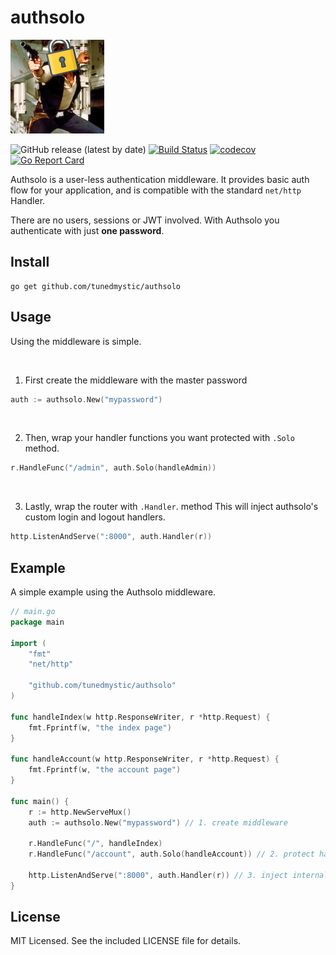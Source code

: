 # authsolo

<img alt="authsolo" width="150" src="image.jpg">

![GitHub release (latest by date)](https://img.shields.io/github/v/release/tunedmystic/authsolo)
[![Build Status](https://travis-ci.com/TunedMystic/authsolo.svg?branch=master)](https://travis-ci.com/TunedMystic/authsolo)
[![codecov](https://codecov.io/gh/TunedMystic/authsolo/branch/master/graph/badge.svg)](https://codecov.io/gh/TunedMystic/authsolo)
[![Go Report Card](https://goreportcard.com/badge/github.com/tunedmystic/authsolo)](https://goreportcard.com/report/github.com/tunedmystic/authsolo)


Authsolo is a user-less authentication middleware. It provides basic auth flow for your application, and is compatible with the standard `net/http` Handler.

There are no users, sessions or JWT involved. With Authsolo you authenticate with just **one password**.

## Install

```
go get github.com/tunedmystic/authsolo
```

## Usage

Using the middleware is simple.

<br />

1) First create the middleware with the master password
```go
auth := authsolo.New("mypassword")
```

<br />

2) Then, wrap your handler functions you want protected with `.Solo` method.
```go
r.HandleFunc("/admin", auth.Solo(handleAdmin))
```

<br />

3) Lastly, wrap the router with `.Handler`. method This will inject authsolo's custom login and logout handlers.
```go
http.ListenAndServe(":8000", auth.Handler(r))
```

## Example

A simple example using the Authsolo middleware.

```go
// main.go
package main

import (
	"fmt"
	"net/http"

	"github.com/tunedmystic/authsolo"
)

func handleIndex(w http.ResponseWriter, r *http.Request) {
	fmt.Fprintf(w, "the index page")
}

func handleAccount(w http.ResponseWriter, r *http.Request) {
	fmt.Fprintf(w, "the account page")
}

func main() {
	r := http.NewServeMux()
	auth := authsolo.New("mypassword") // 1. create middleware

	r.HandleFunc("/", handleIndex)
	r.HandleFunc("/account", auth.Solo(handleAccount)) // 2. protect handlers

	http.ListenAndServe(":8000", auth.Handler(r)) // 3. inject internal handlers
}
```

## License

MIT Licensed. See the included LICENSE file for details.

